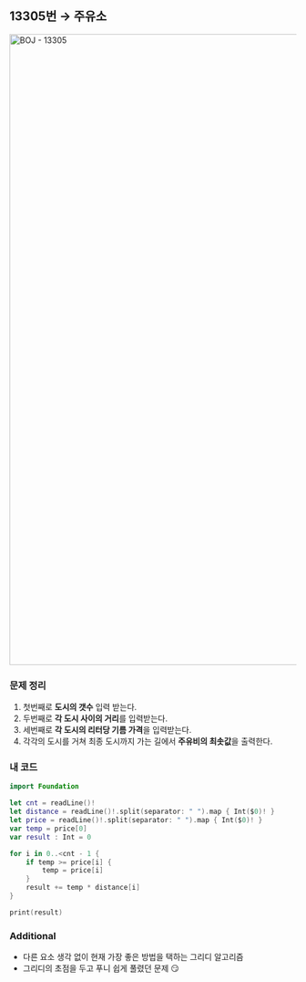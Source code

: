 ## 13305번 → 주유소
<img width="1106" alt="BOJ - 13305" src="https://user-images.githubusercontent.com/64394744/133913790-9f038a05-0cfe-4b56-9b8b-899a8404480e.png">


### 문제 정리
1. 첫번째로 **도시의 갯수** 입력 받는다. </br>
2. 두번째로 **각 도시 사이의 거리**를 입력받는다. </br>
3. 세번째로 **각 도시의 리터당 기름 가격**을 입력받는다. </br>
4. 각각의 도시를 거쳐 최종 도시까지 가는 길에서 **주유비의 최솟값**을 출력한다.


### 내 코드
```swift
import Foundation

let cnt = readLine()!
let distance = readLine()!.split(separator: " ").map { Int($0)! }
let price = readLine()!.split(separator: " ").map { Int($0)! }
var temp = price[0]
var result : Int = 0

for i in 0..<cnt - 1 {
    if temp >= price[i] {
        temp = price[i]
    }
    result += temp * distance[i]
}

print(result)
```

### Additional

 - 다른 요소 생각 없이 현재 가장 좋은 방법을 택하는 그리디 알고리즘
 - 그리디의 초점을 두고 푸니 쉽게 풀렸던 문제 😏
